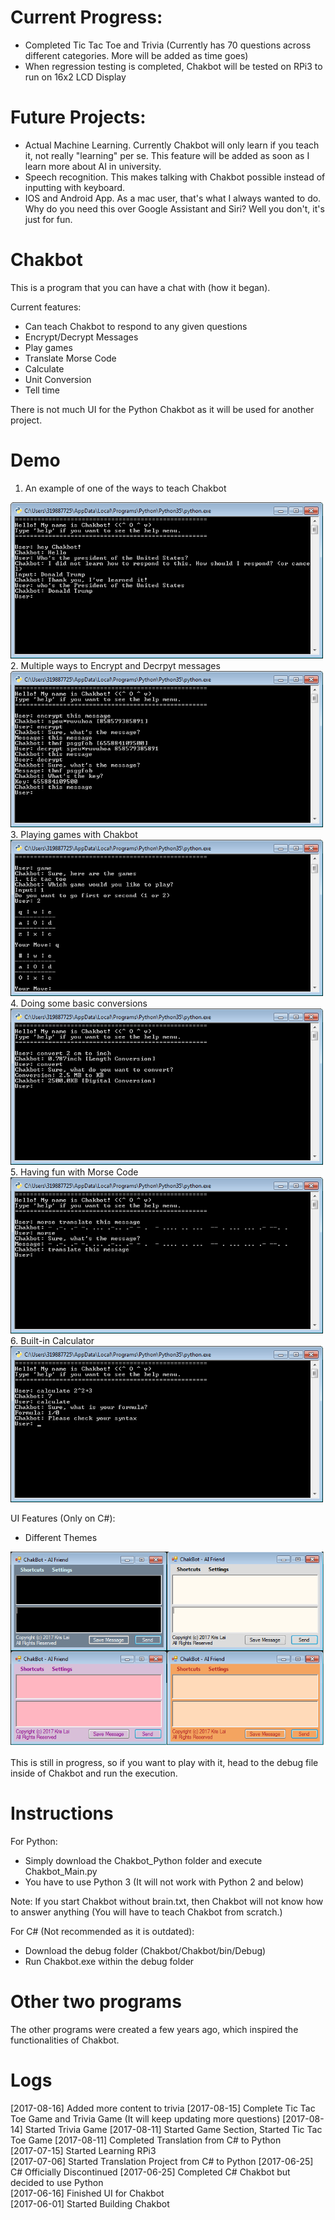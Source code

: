# Current Progress:
- Completed Tic Tac Toe and Trivia (Currently has 70 questions across different categories. More will be added as time goes)
- When regression testing is completed, Chakbot will be tested on RPi3 to run on 16x2 LCD Display

# Future Projects:
- Actual Machine Learning. Currently Chakbot will only learn if you teach it, not really "learning" per se. This feature will be added as soon as I learn more about AI in university.
- Speech recognition. This makes talking with Chakbot possible instead of inputting with keyboard. 
- IOS and Android App. As a mac user, that's what I always wanted to do. Why do you need this over Google Assistant and Siri? Well you don't, it's just for fun.

# Chakbot
This is a program that you can have a chat with (how it began).

Current features:
- Can teach Chakbot to respond to any given questions
- Encrypt/Decrypt Messages
- Play games
- Translate Morse Code
- Calculate
- Unit Conversion
- Tell time

There is not much UI for the Python Chakbot as it will be used for another project.

# Demo
1. An example of one of the ways to teach Chakbot
<img src="https://github.com/kriskirla/AllProjects/blob/master/img/teach.png" width="500" height="250"/>
2. Multiple ways to Encrypt and Decrpyt messages
<img src="https://github.com/kriskirla/AllProjects/blob/master/img/encrypt.png" width="500" height="250"/>
3. Playing games with Chakbot
<img src="https://github.com/kriskirla/AllProjects/blob/master/img/game.png" width="500" height="250"/>
4. Doing some basic conversions
<img src="https://github.com/kriskirla/AllProjects/blob/master/img/convert.png" width="500" height="250"/>
5. Having fun with Morse Code
<img src="https://github.com/kriskirla/AllProjects/blob/master/img/morse.png" width="500" height="250"/>
6. Built-in Calculator
<img src="https://github.com/kriskirla/AllProjects/blob/master/img/calculate.png" width="500" height="250"/>

UI Features (Only on C#):
- Different Themes

![Chakbot: Machine learning in C#](https://github.com/kriskirla/AllProjects/blob/master/img/CSchakbot.PNG)

This is still in progress, so if you want to play with it, head to the debug file inside of Chakbot and run the execution.

# Instructions
For Python:
- Simply download the Chakbot_Python folder and execute Chakbot_Main.py
- You have to use Python 3 (It will not work with Python 2 and below)

Note:
If you start Chakbot without brain.txt, then Chakbot will not know how to answer anything (You will have to teach Chakbot from scratch.)

For C# (Not recommended as it is outdated):
- Download the debug folder (Chakbot/Chakbot/bin/Debug)
- Run Chakbot.exe within the debug folder

# Other two programs
The other programs were created a few years ago, which inspired the functionalities of Chakbot.

# Logs
[2017-08-16] Added more content to trivia
[2017-08-15] Complete Tic Tac Toe Game and Trivia Game (It will keep updating more questions)
[2017-08-14] Started Trivia Game
[2017-08-11] Started Game Section, Started Tic Tac Toe Game
[2017-08-11] Completed Translation from C# to Python  
[2017-07-15] Started Learning RPi3  
[2017-07-06] Started Translation Project from C# to Python
[2017-06-25] C# Officially Discontinued
[2017-06-25] Completed C# Chakbot but decided to use Python  
[2017-06-16] Finished UI for Chakbot  
[2017-06-01] Started Building Chakbot  
